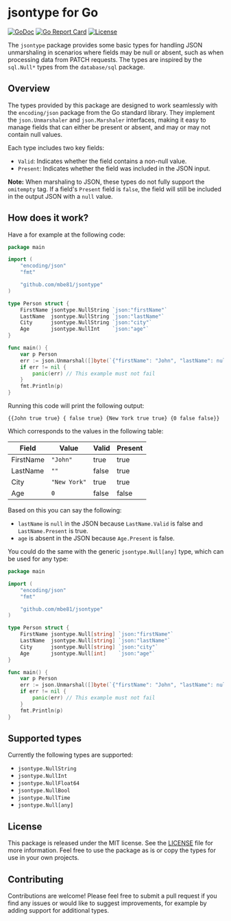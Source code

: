 # jsontype for Go

[![GoDoc](https://godoc.org/github.com/mbe81/jsontype?status.svg)](https://godoc.org/github.com/mbe81/jsontype)
[![Go Report Card](https://goreportcard.com/badge/github.com/mbe81/jsontype)](https://goreportcard.com/report/github.com/mbe81/jsontype)
[![License](https://img.shields.io/badge/License-MIT-blue.svg)](LICENSE)

The `jsontype` package provides some basic types for handling JSON unmarshaling in scenarios where fields may be null or absent, such as when processing data from PATCH requests. The types are inspired by the `sql.Null*` types from the `database/sql` package.

## Overview

The types provided by this package are designed to work seamlessly with the `encoding/json` package from the Go standard library. They implement the `json.Unmarshaler` and `json.Marshaler` interfaces, making it easy to manage fields that can either be present or absent, and may or may not contain null values.

Each type includes two key fields:

- `Valid`: Indicates whether the field contains a non-null value.
- `Present`: Indicates whether the field was included in the JSON input.

**Note:** When marshaling to JSON, these types do not fully support the `omitempty` tag. If a field's `Present` field is `false`, the field will still be included in the output JSON with a `null` value.

## How does it work?

Have a for example at the following code:
```go
package main

import (
	"encoding/json"
	"fmt"

	"github.com/mbe81/jsontype"
)

type Person struct {
	FirstName jsontype.NullString `json:"firstName"`
	LastName  jsontype.NullString `json:"lastName"`
	City      jsontype.NullString `json:"city"`
	Age       jsontype.NullInt    `json:"age"`
}

func main() {
	var p Person
	err := json.Unmarshal([]byte(`{"firstName": "John", "lastName": null, "city": "New York"}`), &p)
	if err != nil {
		panic(err) // This example must not fail
	}
	fmt.Println(p)
}
```

Running this code will print the following output:

```
{{John true true} { false true} {New York true true} {0 false false}}
```

Which corresponds to the values in the following table:

| Field     | Value        | Valid | Present |
|-----------|--------------|-------|---------|
| FirstName | `"John"`     | true  | true    |
| LastName  | `""`         | false | true    |
| City      | `"New York"` | true  | true    |
| Age       | `0`          | false | false   |

Based on this you can say the following:
- `lastName` is `null` in the JSON because `LastName.Valid` is false and `LastName.Present` is true.
- `age` is absent in the JSON because `Age.Present` is false.

You could do the same with the generic `jsontype.Null[any]` type, which can be used for any type:
```go
package main

import (
	"encoding/json"
	"fmt"

	"github.com/mbe81/jsontype"
)

type Person struct {
	FirstName jsontype.Null[string] `json:"firstName"`
	LastName  jsontype.Null[string] `json:"lastName"`
	City      jsontype.Null[string] `json:"city"`
	Age       jsontype.Null[int]    `json:"age"`
}

func main() {
	var p Person
	err := json.Unmarshal([]byte(`{"firstName": "John", "lastName": null, "city": "New York"}`), &p)
	if err != nil {
		panic(err) // This example must not fail
	}
	fmt.Println(p)
}
```

## Supported types

Currently the following types are supported:

- `jsontype.NullString`
- `jsontype.NullInt`
- `jsontype.NullFloat64`
- `jsontype.NullBool`
- `jsontype.NullTime`
- `jsontype.Null[any]`

## License

This package is released under the MIT license. See the [LICENSE](LICENSE) file for more information. Feel free to use the package as is or copy the types for use in your own projects.

## Contributing

Contributions are welcome! Please feel free to submit a pull request if you find any issues or would like to suggest improvements, for example by adding support for additional types.
